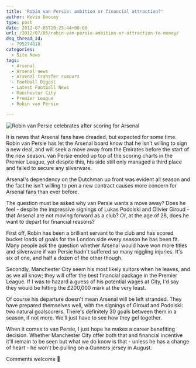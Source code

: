 ```yaml
---
title: 'Robin van Persie: ambition or financial attraction?'
author: Kevin Doocey
type: post
date: 2012-07-05T20:25:44+00:00
url: /2012/07/05/robin-van-persie-ambition-or-attraction-to-money/
dsq_thread_id:
  - 795274818
categories:
  - Site News
tags:
  - Arsenal
  - Arsenal news
  - Arsenal transfer rumours
  - Football Digest
  - Latest Football News
  - Manchester City
  - Premier League
  - Robin van Persie

---
```

![Robin van Persie celebrates after scoring for Arsenal](/wp-content/uploads/2012/07/Robin-van-Persie-Arsenal.jpg)

It is news that Arsenal fans have dreaded, but expected for some time. Robin van Persie has let the Arsenal board know that he isn't willing to sign a new deal, and will seek a move away from the Emirates before the start of the new season. van Persie ended up top of the scoring charts in the Premier League, yet despite this, his side still only managed a third place and failed to secure any silverware.

Arsenal's dependency on the Dutchman up front was evident all season and the fact he isn't willing to pen a new contract causes more concern for Arsenal fans than ever before.

The question must be asked why van Persie wants a move away? Does he feel - despite the impressive signings of Lukas Podolski and Olivier Giroud - that Arsenal are not moving forward as a club? Or, at the age of 28, does he want to depart for financial reasons?

First off, Robin has been a brilliant servant to the club and has scored bucket loads of goals for the London side every season he has been fit. Many people ask the question whether Arsenal would have won more titles and silverware if van Persie hadn't suffered so many niggling injuries. It's six of one, and half a dozen of the other though.

Secondly, Manchester City seem his most likely suitors when he leaves, and as we all know; they will offer the best financial package in the Premier League. If I was to hazard a guess of his potential wages at City, I'd say they would be hitting the £200,000 mark at the very least.

Of course his departure doesn't mean Arsenal will be left stranded. They have prepared themselves well, with the signings of Giroud and Podolski: two natural goalscorers. There's definitely 30 goals between them in a season, if not more. We'll just have to see how they gel together.

When it comes to van Persie, I just hope he makes a career benefiting decision. Whether Manchester City offer both that and financial incentive it'll remain to be seen but what we do know is that - unless he has a change of heart - he won't be pulling on a Gunners jersey in August.

Comments welcome 🙂
